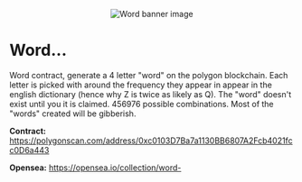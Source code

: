 <p align="center">
<a><img src="https://user-images.githubusercontent.com/51245652/144696024-ca9bc060-0816-41db-b3ff-b617094e7ddd.png" title="Word banner image"/></a>
</p>

# Word...

Word contract, generate a 4 letter "word" on the polygon blockchain.
Each letter is picked with around the frequency they appear in appear in the english dictionary (hence why Z is twice as likely as Q).
The "word" doesn't exist until you it is claimed.
456976 possible combinations.
Most of the "words" created will be gibberish.



**Contract:** https://polygonscan.com/address/0xc0103D7Ba7a1130BB6807A2Fcb4021fcc0D6a443

**Opensea:** https://opensea.io/collection/word-
